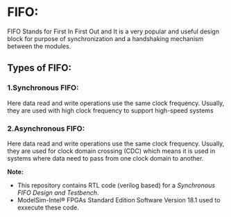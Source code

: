 # FIFO:
FIFO Stands for First In First Out and It is a very popular and useful design block for purpose of synchronization and a handshaking mechanism between the modules.
## Types of FIFO:
### 1.Synchronous FIFO:
Here data read and write operations use the same clock frequency. Usually, they are used with high clock frequency to support high-speed systems
### 2.Asynchronous FIFO:
Here data read and write operations use the same clock frequency. Usually, they are used for clock domain crossing (CDC) which means it is used in systems where data need to pass from one clock domain to another.

__Note:__
- This repository contains RTL code (verilog based) for a *Synchronous FIFO Design and Testbench*.
- ModelSim-Intel® FPGAs Standard Edition Software Version 18.1 used to exxecute these code.
